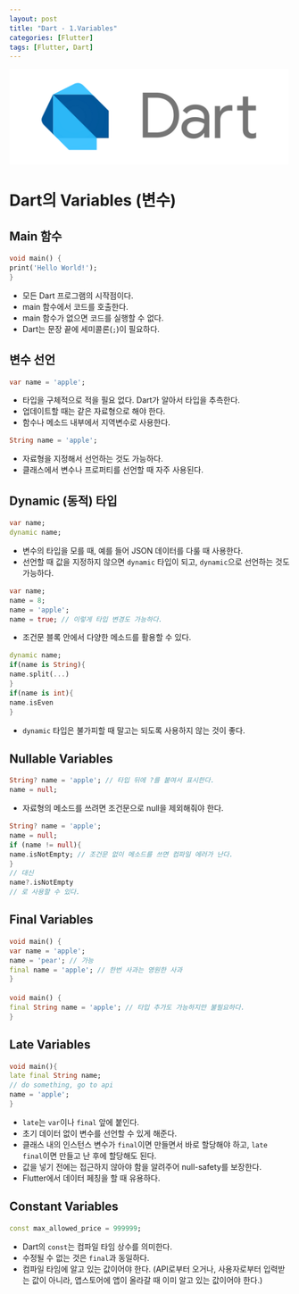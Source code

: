```yaml
---
layout: post
title: "Dart - 1.Variables"
categories: [Flutter]
tags: [Flutter, Dart]
---
```


<img src="/assets/img/dart.png" alt="dart" width="500"/>

# Dart의 Variables (변수)

## Main 함수

```dart
void main() {
print('Hello World!');
}
```

- 모든 Dart 프로그램의 시작점이다.
- main 함수에서 코드를 호출한다.
- main 함수가 없으면 코드를 실행할 수 없다.
- Dart는 문장 끝에 세미콜론(`;`)이 필요하다.

## 변수 선언

```dart
var name = 'apple';
```

- 타입을 구체적으로 적을 필요 없다. Dart가 알아서 타입을 추측한다.
- 업데이트할 때는 같은 자료형으로 해야 한다.
- 함수나 메소드 내부에서 지역변수로 사용한다.

```dart
String name = 'apple';
```

- 자료형을 지정해서 선언하는 것도 가능하다.
- 클래스에서 변수나 프로퍼티를 선언할 때 자주 사용된다.

## Dynamic (동적) 타입

```dart
var name;
dynamic name;
```

- 변수의 타입을 모를 때, 예를 들어 JSON 데이터를 다룰 때 사용한다.
- 선언할 때 값을 지정하지 않으면 `dynamic` 타입이 되고, `dynamic`으로 선언하는 것도 가능하다.

```dart
var name;
name = 8;
name = 'apple';
name = true; // 이렇게 타입 변경도 가능하다.
```

- 조건문 블록 안에서 다양한 메소드를 활용할 수 있다.

```dart
dynamic name;
if(name is String){
name.split(...)
}
if(name is int){
name.isEven
}
```

- `dynamic` 타입은 불가피할 때 말고는 되도록 사용하지 않는 것이 좋다.

## Nullable Variables

```dart
String? name = 'apple'; // 타입 뒤에 ?를 붙여서 표시한다.
name = null;
```

- 자료형의 메소드를 쓰려면 조건문으로 null을 제외해줘야 한다.

```dart
String? name = 'apple';
name = null;
if (name != null){
name.isNotEmpty; // 조건문 없이 메소드를 쓰면 컴파일 에러가 난다.
}
// 대신
name?.isNotEmpty
// 로 사용할 수 있다.
```

## Final Variables

```dart
void main() {
var name = 'apple';
name = 'pear'; // 가능
final name = 'apple'; // 한번 사과는 영원한 사과
}

void main() {
final String name = 'apple'; // 타입 추가도 가능하지만 불필요하다.
}
```

## Late Variables

```dart
void main(){
late final String name;
// do something, go to api
name = 'apple';
}
```

- `late`는 `var`이나 `final` 앞에 붙인다.
- 초기 데이터 없이 변수를 선언할 수 있게 해준다.
- 클래스 내의 인스턴스 변수가 `final`이면 만들면서 바로 할당해야 하고, `late final`이면 만들고 난 후에 할당해도 된다.
- 값을 넣기 전에는 접근하지 않아야 함을 알려주어 null-safety를 보장한다.
- Flutter에서 데이터 페칭을 할 때 유용하다.

## Constant Variables

```dart
const max_allowed_price = 999999;
```

- Dart의 `const`는 컴파일 타임 상수를 의미한다.
- 수정될 수 없는 것은 `final`과 동일하다.
- 컴파일 타임에 알고 있는 값이어야 한다. (API로부터 오거나, 사용자로부터 입력받는 값이 아니라, 앱스토어에 앱이 올라갈 때 이미 알고 있는 값이어야 한다.)
